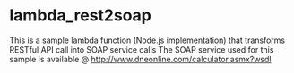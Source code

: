 # lambda_rest2soap
This is a sample lambda function (Node.js implementation) that transforms RESTful API call into SOAP service calls
The SOAP service used for this sample is available @ http://www.dneonline.com/calculator.asmx?wsdl

